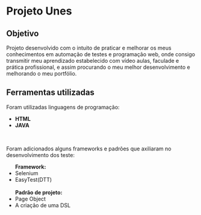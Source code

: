 <h1>Projeto Unes</h1>
<h2>Objetivo</h2>
<p>Projeto desenvolvido com o intuito de praticar e melhorar os meus conhecimentos em automação de testes e programação web, onde consigo transmitir meu aprendizado estabelecido com vídeo aulas, faculade e prática profissional, e assim procurando o meu melhor desenvolvimento e melhorando o meu portfólio.</p>
<h2>Ferramentas utilizadas</h2>
Foram utilizadas linguagens de programação:<br>
  <ul>
   <li><strong>HTML</strong></li>
   <li><strong>JAVA</strong></li>
  </ul> 
  <br>
<p>Foram adicionados alguns frameworks e padrões que axiliaram no desenvolvimento dos teste: <br>
  <ul>
    <strong>Framework:</strong>
    <li>Selenium</li>
    <li>EasyTest(DTT)</li>
    <br>
    <strong>Padrão de projeto:</strong>
    <li>Page Object</li>
    <li>A criação de uma DSL</li>
 </ul>   
